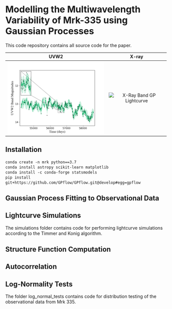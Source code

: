 # Modelling the Multiwavelength Variability of Mrk-335 using Gaussian Processes

This code repository contains all source code for the paper.

UVW2            |  X-ray
:-------------------------:|:-------------------------:
<img src="uv_gp.png" width="350" title="UVW2 Band GP Lightcurve">|    <img src="xray.png" width="350" title="X-Ray Band GP Lightcurve">


## Installation

```
conda create -n mrk python==3.7
conda install astropy scikit-learn matplotlib
conda install -c conda-forge statsmodels
pip install git+https://github.com/GPflow/GPflow.git@develop#egg=gpflow
```

## Gaussian Process Fitting to Observational Data

## Lightcurve Simulations

The simulations folder contains code for performing lightcurve simulations according
to the Timmer and Konig algorithm.

## Structure Function Computation

## Autocorrelation

## Log-Normality Tests

The folder log_normal_tests contains code for distribution testing of the observational
data from Mrk 335.

